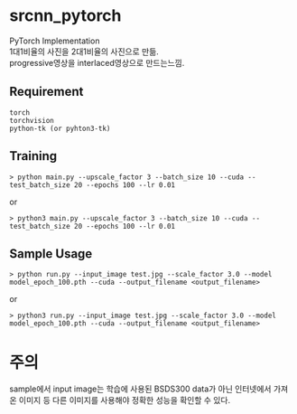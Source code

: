# srcnn_pytorch

PyTorch Implementation  
1대1비율의 사진을 2대1비율의 사진으로 만듦.  
progressive영상을 interlaced영상으로 만드는느낌.  

## Requirement

`torch`  
`torchvision`  
`python-tk (or pyhton3-tk)`

## Training

    > python main.py --upscale_factor 3 --batch_size 10 --cuda --test_batch_size 20 --epochs 100 --lr 0.01

or

    > python3 main.py --upscale_factor 3 --batch_size 10 --cuda --test_batch_size 20 --epochs 100 --lr 0.01

## Sample Usage

    > python run.py --input_image test.jpg --scale_factor 3.0 --model model_epoch_100.pth --cuda --output_filename <output_filename>

or

    > python3 run.py --input_image test.jpg --scale_factor 3.0 --model model_epoch_100.pth --cuda --output_filename <output_filename>

# 주의

sample에서 input image는 학습에 사용된 BSDS300 data가 아닌 인터넷에서 가져온 이미지 등 다른 이미지를 사용해야 정확한 성능을 확인할 수 있다.
